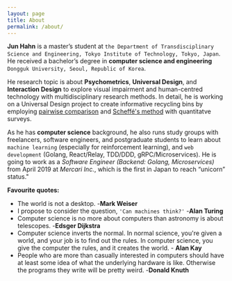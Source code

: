 ```yaml
---
layout: page
title: About
permalink: /about/
---
```


**Jun Hahn**  is a master’s student at `the Department of Transdisciplinary Science and Engineering, Tokyo Institute of Technology, Tokyo, Japan`. He received a bachelor’s degree in **computer science and engineering** `Dongguk University, Seoul, Republic of Korea`.  

He research topic is about **Psychometrics**, **Universal Design**, and **Interaction Design** to explore visual impairment and human-centred technology with multidisciplinary research methods. In detail, he is working on a Universal Design project to create informative recycling bins by employing [pairwise comparison](https://en.wikipedia.org/wiki/Pairwise_comparison) and [Scheffé's method](https://en.wikipedia.org/wiki/Scheffé%27s_method) with quantitatve surveys.  

As he has **computer science** background, he also runs study groups with freelancers, software engineers, and postgraduate students to learn about `machine learning` (especially for reinforcement learning), and `web development` (Golang, React/Relay, TDD/DDD, gRPC/Microservices). He is going to work as a *Software Engineer (Backend: Golang, Microservices)* from April 2019 at *Mercari Inc.*, which is the first in Japan to reach “unicorn” status."

**Favourite quotes:**

* The world is not a desktop. -**Mark Weiser**  
* I propose to consider the question, `'Can machines think?'` -**Alan Turing**  
* Computer science is no more about computers than astronomy is about telescopes. -**Edsger Dijkstra**  
* Computer science inverts the normal. In normal science, you're given a world, and your job is to find out the rules. In computer science, you give the computer the rules, and it creates the world. - **Alan Kay**  
* People who are more than casually interested in computers should have at least some idea of what the underlying hardware is like. Otherwise the programs they write will be pretty weird. -**Donald Knuth**  